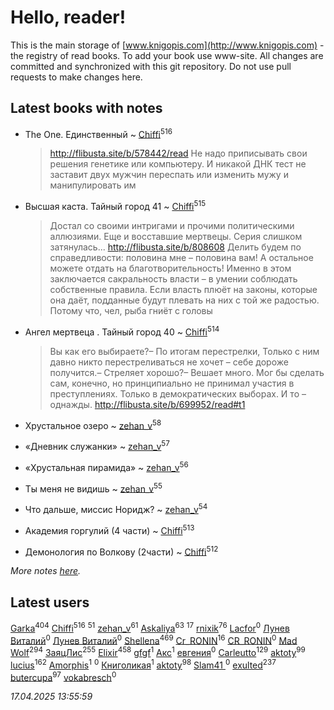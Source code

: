 # Hello, reader!
This is the main storage of [www.knigopis.com](http://www.knigopis.com) - the registry of read books.
To add your book use www-site. All changes are committed and synchronized with this git repository.
Do not use pull requests to make changes here.


## Latest books with notes
* The One. Единственный ~ [Chiffi](users/105/105831994080785626680-google)<sup>516</sup>
    > http://flibusta.site/b/578442/read
    > Не надо приписывать свои решения генетике или компьютеру. И никакой ДНК тест не заставит двух мужчин переспать или изменить мужу и манипулировать им

* Высшая каста. Тайный город 41 ~ [Chiffi](users/105/105831994080785626680-google)<sup>515</sup>
    > Достал со своими интригами и прочими политическими аллюзиями. Еще и восставшие мертвецы. Серия слишком затянулась... http://flibusta.site/b/808608
    > Делить будем по справедливости: половина мне – половина вам! А остальное можете отдать на благотворительность!
    > Именно в этом заключается сакральность власти – в умении соблюдать собственные правила. Если власть плюёт на законы, которые она даёт, подданные будут плевать на них с той же радостью. Потому что, чел, рыба гниёт с головы

* Ангел мертвеца . Тайный город 40 ~ [Chiffi](users/105/105831994080785626680-google)<sup>514</sup>
    > Вы как его выбираете?– По итогам перестрелки, Только с ним давно никто перестреливаться не хочет – себе дороже получится.– Стреляет хорошо?– Вешает много.
    > Мог бы сделать сам, конечно, но принципиально не принимал участия в преступлениях. Только в демократических выборах. И то – однажды.
    > http://flibusta.site/b/699952/read#t1

* Хрустальное озеро ~ [zehan_v](users/174/174598622-vkontakte)<sup>58</sup>

* «Дневник служанки» ~ [zehan_v](users/174/174598622-vkontakte)<sup>57</sup>

* «Хрустальная пирамида» ~ [zehan_v](users/174/174598622-vkontakte)<sup>56</sup>

* Ты меня не видишь ~ [zehan_v](users/174/174598622-vkontakte)<sup>55</sup>

* Что дальше, миссис Норидж? ~ [zehan_v](users/174/174598622-vkontakte)<sup>54</sup>

* Академия горгулий (4 части) ~ [Chiffi](users/105/105831994080785626680-google)<sup>513</sup>

* Демонология по Волкову (2части) ~ [Chiffi](users/105/105831994080785626680-google)<sup>512</sup>


_More notes [here](latest_books_with_notes.md)._


## Latest users
[Garka](users/115/115753719718250012620-google)<sup>404</sup> 
[Chiffi](users/105/105831994080785626680-google)<sup>516</sup> 
[](users/107/107756383717359753203-google)<sup>51</sup> 
[zehan_v](users/174/174598622-vkontakte)<sup>61</sup> 
[Askaliya](users/326/326783541-vkontakte)<sup>63</sup> 
[](users/105/105803270930838059244-google)<sup>17</sup> 
[rnixik](users/116/116191270391964650818-google)<sup>76</sup> 
[Lacfor](users/100/100034469369076891567-google)<sup>0</sup> 
[Лунев Виталий](users/d51/d51d3296763ca6fa-liveid)<sup>0</sup> 
[Лунев Виталий](users/105/105094667890867197709-google)<sup>0</sup> 
[Shellena](users/134/13413591548892934957-mailru)<sup>469</sup> 
[Cr_RONIN](users/112/112090473416384685204-google)<sup>16</sup> 
[CR_RONIN](users/117/117421856236745123056-google)<sup>0</sup> 
[Mad Wolf](users/947/94738840-vkontakte)<sup>294</sup> 
[ЗаяцЛис](users/112/112388384595246311466-google)<sup>255</sup> 
[Elixir](users/115/115826717712507836033-google)<sup>458</sup> 
[gfgf](users/116/116019493327313578692-google)<sup>1</sup> 
[Акс](users/105/105584644059159770670-google)<sup>1</sup> 
[евгения](users/108/108327816194861875647-google)<sup>0</sup> 
[Carleutto](users/118/118270319028469737508-google)<sup>129</sup> 
[aktoty](users/115/115891840326495240870-google)<sup>99</sup> 
[lucius](users/113/113248293394986559131-google)<sup>162</sup> 
[Amorphis](users/111/111813311426128919318-google)<sup>1</sup> 
[](users/537/5373417-vkontakte)<sup>0</sup> 
[Книголикая](users/118/118445323552824972692-google)<sup>1</sup> 
[aktoty](users/275/275766107-vkontakte)<sup>98</sup> 
[Slam41 ](users/103/103558184911332019716-google)<sup>0</sup> 
[exulted](users/100/100599204551896265722-google)<sup>237</sup> 
[butercupa](users/193/193697993-vkontakte)<sup>97</sup> 
[vokabresch](users/109/109100428262719456108-google)<sup>0</sup> 


_17.04.2025 13:55:59_
